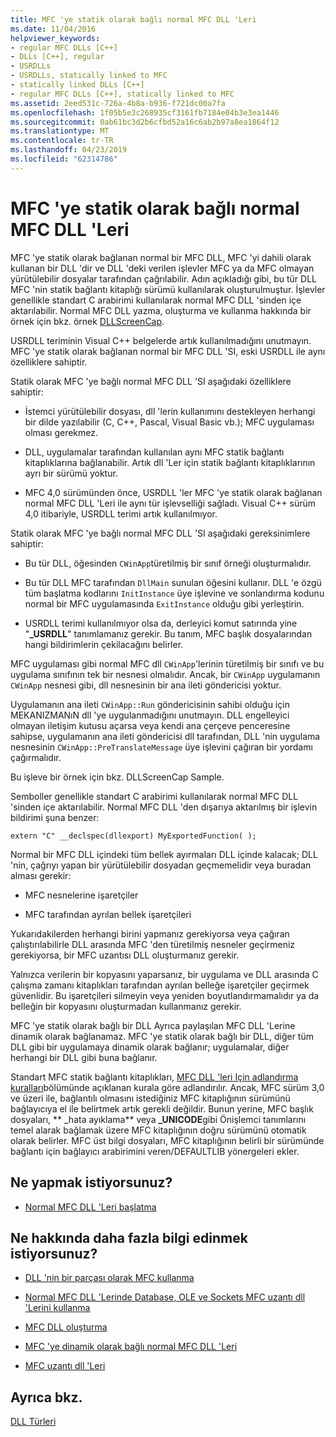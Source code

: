 ```yaml
---
title: MFC 'ye statik olarak bağlı normal MFC DLL 'Leri
ms.date: 11/04/2016
helpviewer_keywords:
- regular MFC DLLs [C++]
- DLLs [C++], regular
- USRDLLs
- USRDLLs, statically linked to MFC
- statically linked DLLs [C++]
- regular MFC DLLs [C++], statically linked to MFC
ms.assetid: 2eed531c-726a-4b8a-b936-f721dc00a7fa
ms.openlocfilehash: 1f05b5e3c268935cf3161fb7184e04b3e3ea1446
ms.sourcegitcommit: 0ab61bc3d2b6cfbd52a16c6ab2b97a8ea1864f12
ms.translationtype: MT
ms.contentlocale: tr-TR
ms.lasthandoff: 04/23/2019
ms.locfileid: "62314786"
---
```

# <a name="regular-mfc-dlls-statically-linked-to-mfc"></a>MFC 'ye statik olarak bağlı normal MFC DLL 'Leri

MFC 'ye statik olarak bağlanan normal bir MFC DLL, MFC 'yi dahili olarak kullanan bir DLL 'dir ve DLL 'deki verilen işlevler MFC ya da MFC olmayan yürütülebilir dosyalar tarafından çağrılabilir. Adın açıkladığı gibi, bu tür DLL MFC 'nin statik bağlantı kitaplığı sürümü kullanılarak oluşturulmuştur. İşlevler genellikle standart C arabirimi kullanılarak normal MFC DLL 'sinden içe aktarılabilir. Normal MFC DLL yazma, oluşturma ve kullanma hakkında bir örnek için bkz. örnek [DLLScreenCap](https://github.com/Microsoft/VCSamples/tree/master/VC2010Samples/MFC/advanced/DllScreenCap).

USRDLL teriminin Visual C++ belgelerde artık kullanılmadığını unutmayın. MFC 'ye statik olarak bağlanan normal bir MFC DLL 'SI, eski USRDLL ile aynı özelliklere sahiptir.

Statik olarak MFC 'ye bağlı normal MFC DLL 'SI aşağıdaki özelliklere sahiptir:

- İstemci yürütülebilir dosyası, dll 'lerin kullanımını destekleyen herhangi bir dilde yazılabilir (C, C++, Pascal, Visual Basic vb.); MFC uygulaması olması gerekmez.

- DLL, uygulamalar tarafından kullanılan aynı MFC statik bağlantı kitaplıklarına bağlanabilir. Artık dll 'Ler için statik bağlantı kitaplıklarının ayrı bir sürümü yoktur.

- MFC 4,0 sürümünden önce, USRDLL 'ler MFC 'ye statik olarak bağlanan normal MFC DLL 'Leri ile aynı tür işlevselliği sağladı. Visual C++ sürüm 4,0 itibariyle, USRDLL terimi artık kullanılmıyor.

Statik olarak MFC 'ye bağlı normal MFC DLL 'SI aşağıdaki gereksinimlere sahiptir:

- Bu tür DLL, öğesinden `CWinApp`türetilmiş bir sınıf örneği oluşturmalıdır.

- Bu tür DLL MFC tarafından `DllMain` sunulan öğesini kullanır. DLL 'e özgü tüm başlatma kodlarını `InitInstance` üye işlevine ve sonlandırma kodunu normal bir MFC uygulamasında `ExitInstance` olduğu gibi yerleştirin.

- USRDLL terimi kullanılmıyor olsa da, derleyici komut satırında yine "**_USRDLL**" tanımlamanız gerekir. Bu tanım, MFC başlık dosyalarından hangi bildirimlerin çekilacağını belirler.

MFC uygulaması gibi normal MFC dll `CWinApp`'lerinin türetilmiş bir sınıfı ve bu uygulama sınıfının tek bir nesnesi olmalıdır. Ancak, bir `CWinApp` uygulamanın `CWinApp` nesnesi gibi, dll nesnesinin bir ana ileti göndericisi yoktur.

Uygulamanın ana ileti `CWinApp::Run` göndericisinin sahibi olduğu için MEKANIZMANıN dll 'ye uygulanmadığını unutmayın. DLL engelleyici olmayan iletişim kutusu açarsa veya kendi ana çerçeve penceresine sahipse, uygulamanın ana ileti göndericisi dll tarafından, DLL 'nin uygulama nesnesinin `CWinApp::PreTranslateMessage` üye işlevini çağıran bir yordamı çağırmalıdır.

Bu işleve bir örnek için bkz. DLLScreenCap Sample.

Semboller genellikle standart C arabirimi kullanılarak normal MFC DLL 'sinden içe aktarılabilir. Normal MFC DLL 'den dışarıya aktarılmış bir işlevin bildirimi şuna benzer:

```
extern "C" __declspec(dllexport) MyExportedFunction( );
```

Normal bir MFC DLL içindeki tüm bellek ayırmaları DLL içinde kalacak; DLL 'nin, çağrıyı yapan bir yürütülebilir dosyadan geçmemelidir veya buradan alması gerekir:

- MFC nesnelerine işaretçiler

- MFC tarafından ayrılan bellek işaretçileri

Yukarıdakilerden herhangi birini yapmanız gerekiyorsa veya çağıran çalıştırılabilirle DLL arasında MFC 'den türetilmiş nesneler geçirmeniz gerekiyorsa, bir MFC uzantısı DLL oluşturmanız gerekir.

Yalnızca verilerin bir kopyasını yaparsanız, bir uygulama ve DLL arasında C çalışma zamanı kitaplıkları tarafından ayrılan belleğe işaretçiler geçirmek güvenlidir. Bu işaretçileri silmeyin veya yeniden boyutlandırmamalıdır ya da belleğin bir kopyasını oluşturmadan kullanmanız gerekir.

MFC 'ye statik olarak bağlı bir DLL Ayrıca paylaşılan MFC DLL 'Lerine dinamik olarak bağlanamaz. MFC 'ye statik olarak bağlı bir DLL, diğer tüm DLL gibi bir uygulamaya dinamik olarak bağlanır; uygulamalar, diğer herhangi bir DLL gibi buna bağlanır.

Standart MFC statik bağlantı kitaplıkları, [MFC DLL 'leri Için adlandırma kuralları](../mfc/mfc-library-versions.md#mfc-static-library-naming-conventions)bölümünde açıklanan kurala göre adlandırılır. Ancak, MFC sürüm 3,0 ve üzeri ile, bağlantılı olmasını istediğiniz MFC kitaplığının sürümünü bağlayıcıya el ile belirtmek artık gerekli değildir. Bunun yerine, MFC başlık dosyaları, ** \_hata ayıklama** veya **_UNICODE**gibi Önişlemci tanımlarını temel alarak bağlamak üzere MFC kitaplığının doğru sürümünü otomatik olarak belirler. MFC üst bilgi dosyaları, MFC kitaplığının belirli bir sürümünde bağlantı için bağlayıcı arabirimini veren/DEFAULTLIB yönergeleri ekler.

## <a name="what-do-you-want-to-do"></a>Ne yapmak istiyorsunuz?

- [Normal MFC DLL 'Leri başlatma](run-time-library-behavior.md#initializing-regular-dlls)

## <a name="what-do-you-want-to-know-more-about"></a>Ne hakkında daha fazla bilgi edinmek istiyorsunuz?

- [DLL 'nin bir parçası olarak MFC kullanma](../mfc/tn011-using-mfc-as-part-of-a-dll.md)

- [Normal MFC DLL 'Lerinde Database, OLE ve Sockets MFC uzantı dll 'Lerini kullanma](using-database-ole-and-sockets-extension-dlls-in-regular-dlls.md)

- [MFC DLL oluşturma](../mfc/reference/mfc-dll-wizard.md)

- [MFC 'ye dinamik olarak bağlı normal MFC DLL 'Leri](regular-dlls-dynamically-linked-to-mfc.md)

- [MFC uzantı dll 'Leri](extension-dlls-overview.md)

## <a name="see-also"></a>Ayrıca bkz.

[DLL Türleri](kinds-of-dlls.md)
